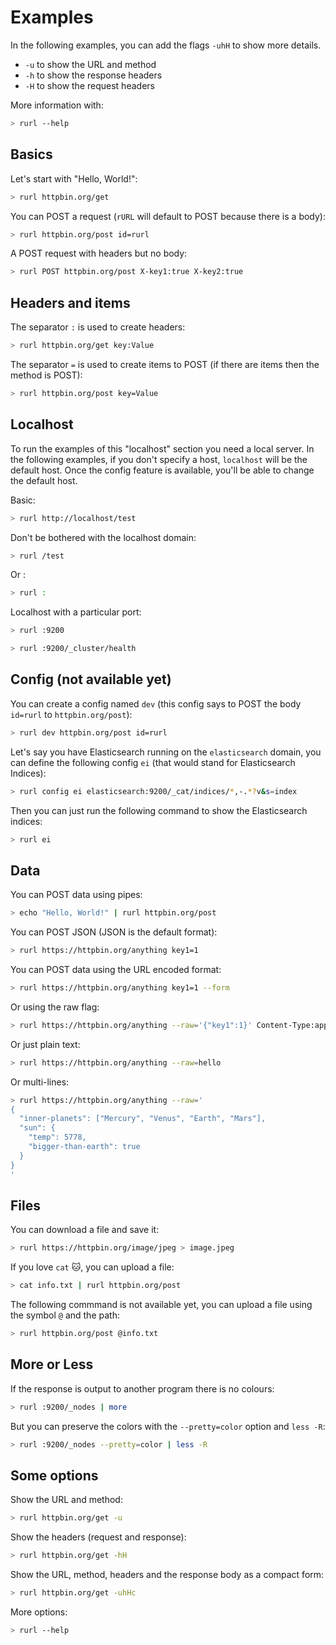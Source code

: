 # Examples

In the following examples, you can add the flags ```-uhH``` to show more details.

- ```-u``` to show the URL and method
- ```-h``` to show the response headers
- ```-H``` to show the request headers

More information with:

```bash
> rurl --help
```

## Basics

Let's start with "Hello, World!":

```bash
> rurl httpbin.org/get
```

You can POST a request (```rURL``` will default to POST because there is a body):

```bash
> rurl httpbin.org/post id=rurl
```

A POST request with headers but no body:

```bash
> rurl POST httpbin.org/post X-key1:true X-key2:true
```

## Headers and items

The separator ```:``` is used to create headers:

```bash
> rurl httpbin.org/get key:Value
```

The separator ```=``` is used to create items to POST (if there are items then the method is POST):

```bash
> rurl httpbin.org/post key=Value
```

## Localhost

To run the examples of this "localhost" section you need a local server. In the following examples, if you don't specify a host, ```localhost``` will be the default host. Once the config feature is available, you'll be able to change the default host.

Basic:

```bash
> rurl http://localhost/test
```

Don't be bothered with the localhost domain:

```bash
> rurl /test
```

Or :

```bash
> rurl :
```

Localhost with a particular port:

```bash
> rurl :9200
```

```bash
> rurl :9200/_cluster/health
```

## Config (not available yet)

You can create a config named ```dev``` (this config says to POST the body ```id=rurl``` to ```httpbin.org/post```):

```bash
> rurl dev httpbin.org/post id=rurl
```

Let's say you have Elasticsearch running on the ```elasticsearch``` domain, you can define the following config ```ei``` (that would stand for Elasticsearch Indices):

```bash
> rurl config ei elasticsearch:9200/_cat/indices/*,-.*?v&s=index
```

Then you can just run the following command to show the Elasticsearch indices:

```bash
> rurl ei
```

## Data

You can POST data using pipes:

```bash
> echo "Hello, World!" | rurl httpbin.org/post
```

You can POST JSON (JSON is the default format):

```bash
> rurl https://httpbin.org/anything key1=1
```

You can POST data using the URL encoded format:

```bash
> rurl https://httpbin.org/anything key1=1 --form
```

Or using the raw flag:

```bash
> rurl https://httpbin.org/anything --raw='{"key1":1}' Content-Type:application/json
```

Or just plain text:

```bash
> rurl https://httpbin.org/anything --raw=hello
```

Or multi-lines:

```bash
> rurl https://httpbin.org/anything --raw='
{
  "inner-planets": ["Mercury", "Venus", "Earth", "Mars"],
  "sun": {
    "temp": 5778,
    "bigger-than-earth": true
  }
}
'
```

## Files

You can download a file and save it:

```bash
> rurl https://httpbin.org/image/jpeg > image.jpeg
```

If you love ```cat``` 🐱, you can upload a file:

```bash
> cat info.txt | rurl httpbin.org/post
```

The following commmand is not available yet, you can upload a file using the symbol ```@``` and the path:

```bash
> rurl httpbin.org/post @info.txt
```

## More or Less

If the response is output to another program there is no colours:

```bash
> rurl :9200/_nodes | more
```

But you can preserve the colors with the ```--pretty=color``` option and ```less -R```:

```bash
> rurl :9200/_nodes --pretty=color | less -R
```

## Some options

Show the URL and method:

```bash
> rurl httpbin.org/get -u
```

Show the headers (request and response):

```bash
> rurl httpbin.org/get -hH
```

Show the URL, method, headers and the response body as a compact form:

```bash
> rurl httpbin.org/get -uhHc
```

More options:

```bash
> rurl --help
```
